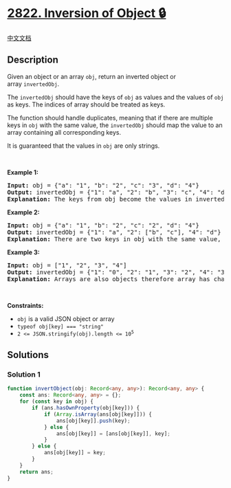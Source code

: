 # [2822. Inversion of Object 🔒](https://leetcode.com/problems/inversion-of-object)

[中文文档](/solution/2800-2899/2822.Inversion%20of%20Object/README.md)

<!-- tags: -->

<!-- difficulty:Easy -->

## Description

<p>Given an object or an array&nbsp;<code>obj</code>, return an inverted object or array&nbsp;<code>invertedObj</code>.</p>

<p>The <code>invertedObj</code> should have the keys of <code>obj</code> as values and the values of <code>obj</code> as keys.&nbsp;The indices of array&nbsp;should be treated as keys.</p>

<p>The function should handle duplicates, meaning that if there are multiple keys in <code>obj</code> with the same value, the <code>invertedObj</code> should map the value to an array containing all corresponding keys.</p>

<p>It is guaranteed that the values in <code>obj</code> are only strings.</p>

<p>&nbsp;</p>
<p><strong class="example">Example 1:</strong></p>

<pre>
<strong>Input:</strong> obj = {&quot;a&quot;: &quot;1&quot;, &quot;b&quot;: &quot;2&quot;, &quot;c&quot;: &quot;3&quot;, &quot;d&quot;: &quot;4&quot;}
<strong>Output:</strong> invertedObj = {&quot;1&quot;: &quot;a&quot;, &quot;2&quot;: &quot;b&quot;, &quot;3&quot;: &quot;c&quot;, &quot;4&quot;: &quot;d&quot;}
<strong>Explanation:</strong> The keys from obj become the values in invertedObj, and the values from obj become the keys in invertedObj.
</pre>

<p><strong class="example">Example 2:</strong></p>

<pre>
<strong>Input:</strong> obj = {&quot;a&quot;: &quot;1&quot;, &quot;b&quot;: &quot;2&quot;, &quot;c&quot;: &quot;2&quot;, &quot;d&quot;: &quot;4&quot;}
<strong>Output:</strong> invertedObj = {&quot;1&quot;: &quot;a&quot;, &quot;2&quot;: [&quot;b&quot;, &quot;c&quot;], &quot;4&quot;: &quot;d&quot;}
<strong>Explanation:</strong> There are two keys in&nbsp;obj&nbsp;with the same value, the&nbsp;invertedObj mapped the value to an array containing all corresponding keys.</pre>

<p><strong class="example">Example 3:</strong></p>

<pre>
<strong>Input:</strong> obj = [&quot;1&quot;, &quot;2&quot;, &quot;3&quot;, &quot;4&quot;]
<strong>Output:</strong> invertedObj = {&quot;1&quot;: &quot;0&quot;, &quot;2&quot;: &quot;1&quot;, &quot;3&quot;: &quot;2&quot;, &quot;4&quot;: &quot;3&quot;}
<strong>Explanation:</strong> Arrays are also objects therefore array has changed to an object and the keys (indices) from obj become the values in invertedObj, and the values from obj become the keys in invertedObj.
</pre>

<p>&nbsp;</p>
<p><strong>Constraints:</strong></p>

<ul>
	<li><code>obj</code> is a valid JSON object or array</li>
	<li><code>typeof obj[key] === &quot;string&quot;</code></li>
	<li><code>2 &lt;= JSON.stringify(obj).length &lt;= 10<sup>5</sup></code></li>
</ul>

## Solutions

### Solution 1

<!-- tabs:start -->

```ts
function invertObject(obj: Record<any, any>): Record<any, any> {
    const ans: Record<any, any> = {};
    for (const key in obj) {
        if (ans.hasOwnProperty(obj[key])) {
            if (Array.isArray(ans[obj[key]])) {
                ans[obj[key]].push(key);
            } else {
                ans[obj[key]] = [ans[obj[key]], key];
            }
        } else {
            ans[obj[key]] = key;
        }
    }
    return ans;
}
```

<!-- tabs:end -->

<!-- end -->
